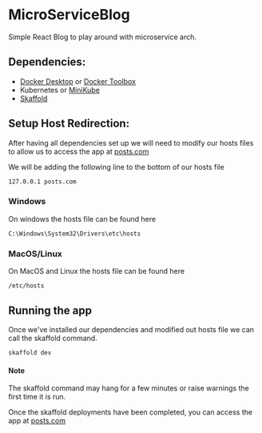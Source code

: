 # MicroServiceBlog

Simple React Blog to play around with microservice arch.

## Dependencies:

- [Docker Desktop](https://www.docker.com/products/docker-desktop) or [Docker Toolbox](https://docs.docker.com/engine/install/)
- Kubernetes or [MiniKube](https://kubernetes.io/docs/setup/learning-environment/minikube/)
- [Skaffold](skaffold.dev)

## Setup Host Redirection:

After having all dependencies set up we will need to modify our hosts files to allow us to access the app at [posts.com](posts.com)

We will be adding the following line to the bottom of our hosts file

```
127.0.0.1 posts.com
```

### Windows

On windows the hosts file can be found here

```
C:\Windows\System32\Drivers\etc\hosts
```

### MacOS/Linux

On MacOS and Linux the hosts file can be found here

```
/etc/hosts
```

## Running the app

Once we've installed our dependencies and modified out hosts file we can call the skaffold command.

```
skaffold dev
```

#### Note

The skaffold command may hang for a few minutes or raise warnings the first time it is run.

Once the skaffold deployments have been completed, you can access the app at [posts.com](posts.com)
